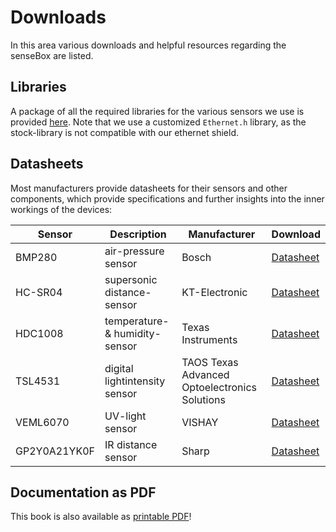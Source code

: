# Downloads
In this area various downloads and helpful resources regarding the senseBox are listed.

## Libraries
A package of all the required libraries for the various sensors we use is provided [here](https://raw.githubusercontent.com/sensebox/resources/master/libraries/senseBox_Libraries.zip).
Note that we use a customized `Ethernet.h` library, as the stock-library is not compatible with our ethernet shield.

## Datasheets
Most manufacturers provide datasheets for their sensors and other components, which provide specifications and further insights into the inner workings of the devices:

| Sensor  | Description | Manufacturer | Download |
|---------|-------------|--------------|----------|
| BMP280  | air-pressure sensor | Bosch | [Datasheet](https://raw.githubusercontent.com/sensebox/resources/master/datasheets/datasheet_BMP280-pressure-sensor.pdf) |
| HC-SR04 | supersonic distance-sensor | KT-Electronic | [Datasheet](https://raw.githubusercontent.com/sensebox/resources/master/datasheets/datasheet_HC-SR04_ultraschallmodul.pdf) |
| HDC1008 | temperature- & humidity-sensor | Texas Instruments  |[Datasheet](https://raw.githubusercontent.com/sensebox/resources/master/datasheets/datasheet_hdc1008.pdf)
| TSL4531 | digital lightintensity sensor | TAOS Texas Advanced Optoelectronics Solutions |[Datasheet](https://raw.githubusercontent.com/sensebox/resources/master/datasheets/datasheet_TSL4531_lux-sensor.pdf)|
| VEML6070| UV-light sensor | VISHAY | [Datasheet](https://raw.githubusercontent.com/sensebox/resources/master/datasheets/datasheet_veml6070-UV-A-Light-Sensor.pdf)                        |
| GP2Y0A21YK0F | IR distance sensor | Sharp | [Datasheet](https://raw.githubusercontent.com/sensebox/resources/master/datasheets/datasheet_sharp_ir-dist_GP2Y0A21YK0F.pdf) |

## Documentation as PDF
This book is also available as [printable PDF](https://www.gitbook.com/download/pdf/book/sensebox/edu?lang=en)!
